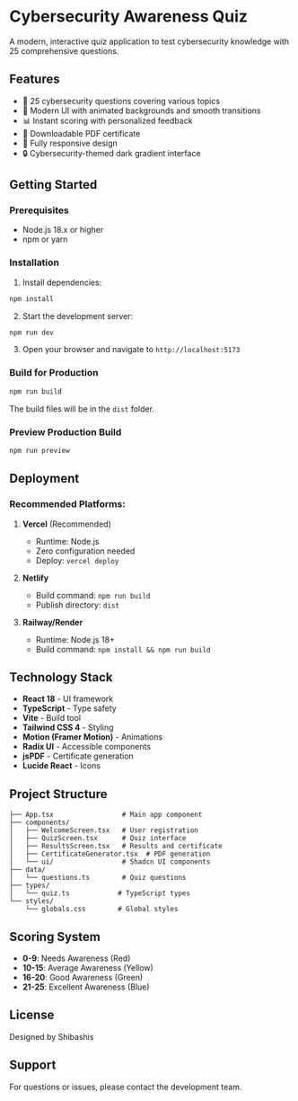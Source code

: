 # Cybersecurity Awareness Quiz

A modern, interactive quiz application to test cybersecurity knowledge with 25 comprehensive questions.

## Features

- 📝 25 cybersecurity questions covering various topics
- 🎨 Modern UI with animated backgrounds and smooth transitions
- 📊 Instant scoring with personalized feedback
- 📄 Downloadable PDF certificate
- 📱 Fully responsive design
- 🔒 Cybersecurity-themed dark gradient interface

## Getting Started

### Prerequisites

- Node.js 18.x or higher
- npm or yarn

### Installation

1. Install dependencies:
```bash
npm install
```

2. Start the development server:
```bash
npm run dev
```

3. Open your browser and navigate to `http://localhost:5173`

### Build for Production

```bash
npm run build
```

The build files will be in the `dist` folder.

### Preview Production Build

```bash
npm run preview
```

## Deployment

### Recommended Platforms:

1. **Vercel** (Recommended)
   - Runtime: Node.js
   - Zero configuration needed
   - Deploy: `vercel deploy`

2. **Netlify**
   - Build command: `npm run build`
   - Publish directory: `dist`

3. **Railway/Render**
   - Runtime: Node.js 18+
   - Build command: `npm install && npm run build`

## Technology Stack

- **React 18** - UI framework
- **TypeScript** - Type safety
- **Vite** - Build tool
- **Tailwind CSS 4** - Styling
- **Motion (Framer Motion)** - Animations
- **Radix UI** - Accessible components
- **jsPDF** - Certificate generation
- **Lucide React** - Icons

## Project Structure

```
├── App.tsx                 # Main app component
├── components/
│   ├── WelcomeScreen.tsx   # User registration
│   ├── QuizScreen.tsx      # Quiz interface
│   ├── ResultsScreen.tsx   # Results and certificate
│   ├── CertificateGenerator.tsx  # PDF generation
│   └── ui/                 # Shadcn UI components
├── data/
│   └── questions.ts        # Quiz questions
├── types/
│   └── quiz.ts            # TypeScript types
└── styles/
    └── globals.css        # Global styles

```

## Scoring System

- **0-9**: Needs Awareness (Red)
- **10-15**: Average Awareness (Yellow)
- **16-20**: Good Awareness (Green)
- **21-25**: Excellent Awareness (Blue)

## License

Designed by Shibashis

## Support

For questions or issues, please contact the development team.
